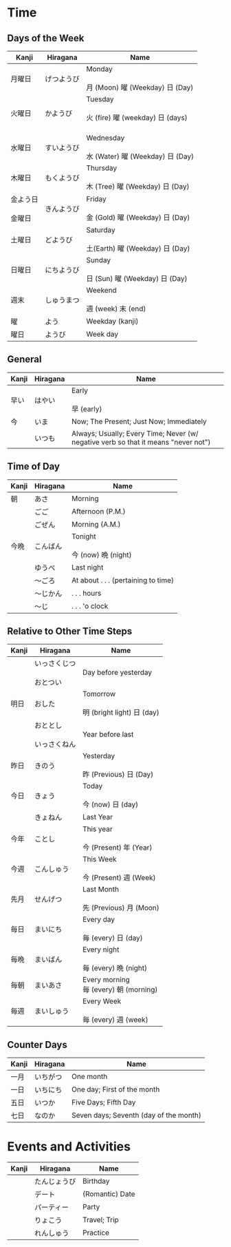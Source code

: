 
# Time
## Days of the Week

| Kanji           | Hiragana | Name                                                 |
| --------------- | -------- | ---------------------------------------------------- |
| 月曜日             | げつようび    | Monday<br><br>月 (Moon) 曜 (Weekday) 日 (Day)           |
| 火曜日             | かようび     | Tuesday<br><br>火 (fire) 曜 (weekday) 日 (days)<br><br> |
| 水曜日             | すいようび    | Wednesday<br><br>水 (Water) 曜 (Weekday) 日 (Day)       |
| 木曜日             | もくようび    | Thursday<br><br>木 (Tree)  曜 (Weekday) 日 (Day)        |
| 金よう日<br><br>金曜日 | きんようび    | Friday<br><br>金 (Gold) 曜 (Weekday) 日 (Day)           |
| 土曜日             | どようび     | Saturday<br><br>土(Earth) 曜 (Weekday) 日 (Day)         |
| 日曜日             | にちようび    | Sunday<br><br>日 (Sun) 曜 (Weekday) 日  (Day)           |
| 週末              | しゅうまつ    | Weekend<br><br>週 (week) 末 (end)                      |
| 曜               | よう       | Weekday (kanji)                                      |
| 曜日              | ようび      | Week day                                             |

## General
| Kanji | Hiragana | Name                                                                               |
| ----- | -------- | ---------------------------------------------------------------------------------- |
| 早い    | はやい      | Early<br><br>早 (early)                                                             |
| 今     | いま       | Now; The Present; Just Now; Immediately                                            |
|       | いつも      | Always; Usually; Every Time; Never (w/ negative verb so that it means "never not") |

## Time of Day
| Kanji | Hiragana | Name                                |
| ----- | -------- | ----------------------------------- |
| 朝     | あさ       | Morning                             |
|       | ごご       | Afternoon (P.M.)                    |
|       | ごぜん      | Morning (A.M.)                      |
| 今晩    | こんばん     | Tonight<br><br>今 (now) 晩 (night)    |
|       | ゆうべ      | Last night                          |
|       | 〜ごろ      | At about . . . (pertaining to time) |
|       | 〜じかん     | . . . hours                         |
|       | 〜じ       | . . . 'o clock                      |


## Relative to Other Time Steps
| Kanji | Hiragana           | Name                                     |
| ----- | ------------------ | ---------------------------------------- |
|       | いっさくじつ<br><br>おとつい | Day before yesterday                     |
| 明日    | おした                | Tomorrow<br><br>明 (bright light) 日 (day) |
|       | おととし<br><br>いっさくねん | Year before last                         |
| 昨日    | きのう                | Yesterday<br><br>昨 (Previous) 日 (Day)    |
| 今日    | きょう                | Today <br><br>今 (now) 日 (day)            |
|       | きょねん               | Last Year                                |
| 今年    | ことし                | This year<br><br>今 (Present) 年 (Year)    |
| 今週    | こんしゅう              | This Week<br><br>今 (Present) 週 (Week)    |
| 先月    | せんげつ               | Last Month<br><br>先 (Previous) 月 (Moon)  |
| 毎日    | まいにち               | Every day<br><br>毎 (every) 日 (day)       |
| 毎晩    | まいばん               | Every night<br><br>毎 (every) 晩 (night)   |
| 毎朝    | まいあさ               | Every morning<br>毎 (every) 朝 (morning)   |
| 毎週    | まいしゅう              | Every Week<br><br>毎 (every) 週 (week)     |


## Counter Days 

| Kanji | Hiragana | Name                                   |
| ----- | -------- | -------------------------------------- |
| 一月    | いちがつ     | One month                              |
| 一日    | いちにち     | One day; First of the month            |
| 五日    | いつか      | Five Days; Fifth Day                   |
| 七日    | なのか      | Seven days; Seventh (day of the month) |

# Events and Activities

| Kanji | Hiragana | Name            |
| ----- | -------- | --------------- |
|       | たんじょうび   | Birthday        |
|       | デート      | (Romantic) Date |
|       | パーティー    | Party           |
|       | りょこう     | Travel; Trip    |
|       | れんしゅう    | Practice        |

